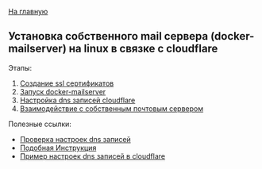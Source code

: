 [На главную](../README.md)

## Установка собственного mail сервера (docker-mailserver) на linux в связке с cloudflare

Этапы:
1. [Создание ssl сертификатов](./create_ssl_security.md)
2. [Запуск docker-mailserver](./run_docker_mailserver.md)
3. [Настройка dns записей cloudflare](./setup_dns_in_cloudflare.md)
4. [Взаимодействие с собственным почтовым сервером](./interact_with_mailserver.md)

Полезные ссылки:
- [Проверка настроек dns записей](https://dmarcian.com/domain-checker/)
- [Подобная Инструкция](https://www.tune-it.ru/web/sky/blog/-/blogs/11777224)
- [Пример настроек dns записей в cloudflare](https://developers.cloudflare.com/dns/manage-dns-records/how-to/email-records/)